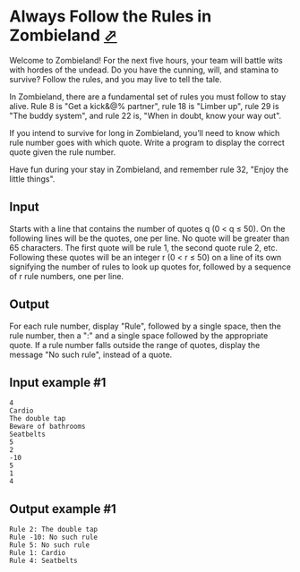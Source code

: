 # Always Follow the Rules in Zombieland [⬀](https://www.e-olymp.com/en/problems/3364)

Welcome to Zombieland! For the next five hours, your team will battle wits with hordes of the undead. Do you have the cunning, will, and stamina to survive? Follow the rules, and you may live to tell the tale.

In Zombieland, there are a fundamental set of rules you must follow to stay alive. Rule 8 is "Get a kick&@% partner", rule 18 is "Limber up", rule 29 is "The buddy system", and rule 22 is, "When in doubt, know your way out".

If you intend to survive for long in Zombieland, you’ll need to know which rule number goes with which quote. Write a program to display the correct quote given the rule number.

Have fun during your stay in Zombieland, and remember rule 32, "Enjoy the little things".

## Input
Starts with a line that contains the number of quotes q (0 < q ≤ 50). On the following lines will be the quotes, one per line. No quote will be greater than 65 characters. The first quote will be rule 1, the second quote rule 2, etc. Following these quotes will be an integer r (0 < r ≤ 50) on a line of its own signifying the number of rules to look up quotes for, followed by a sequence of r rule numbers, one per line.

## Output
For each rule number, display "Rule", followed by a single space, then the rule number, then a ":" and a single space followed by the appropriate quote. If a rule number falls outside the range of quotes, display the message "No such rule", instead of a quote.

## Input example #1
```
4
Cardio
The double tap
Beware of bathrooms
Seatbelts
5
2
-10
5
1
4
```

## Output example #1
```
Rule 2: The double tap
Rule -10: No such rule
Rule 5: No such rule
Rule 1: Cardio
Rule 4: Seatbelts
```